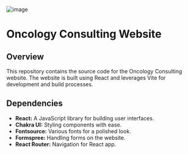 ![image](https://github.com/erinwolff/OncologyConsulting/assets/57080166/bb28142c-17b5-4257-9469-5e4e33c15ddd)
# Oncology Consulting Website
## Overview
This repository contains the source code for the Oncology Consulting website. The website is built using React and leverages Vite for development and build processes.

## Dependencies

- **React:** A JavaScript library for building user interfaces.
- **Chakra UI:** Styling components with ease.
- **Fontsource:** Various fonts for a polished look.
- **Formspree:** Handling forms on the website.
- **React Router:** Navigation for React app.




